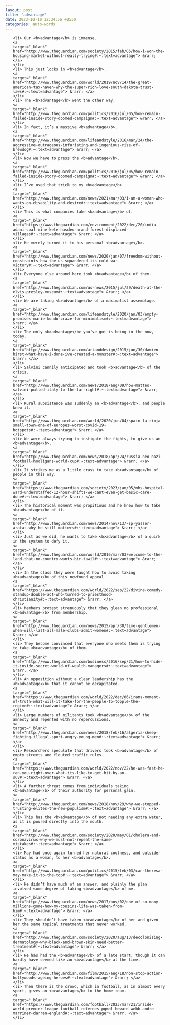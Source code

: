 ```yaml
---
layout: post
title: "advantage"
date: 2023-10-10 12:34:56 +0530
categories: auto-words
---
```

<ol>

    <li> Our <b>advantage</b> is immense.
    <a 
    target="_blank" 
    href="http://www.theguardian.com/society/2015/feb/05/how-i-won-the-housing-market-without-really-trying#:~:text=advantage"> &rarr; </a>
    </li>
    <li> This just locks in <b>advantage</b>.
    <a 
    target="_blank" 
    href="http://www.theguardian.com/world/2019/nov/14/the-great-american-tax-haven-why-the-super-rich-love-south-dakota-trust-laws#:~:text=advantage"> &rarr; </a>
    </li>
    <li> The <b>advantage</b> went the other way.
    <a 
    target="_blank" 
    href="http://www.theguardian.com/politics/2016/jul/05/how-remain-failed-inside-story-doomed-campaign#:~:text=advantage"> &rarr; </a>
    </li>
    <li> In fact, it’s a massive <b>advantage</b>.
    <a 
    target="_blank" 
    href="http://www.theguardian.com/lifeandstyle/2016/mar/24/the-aggressive-outrageous-infuriating-and-ingenious-rise-of-brewdog#:~:text=advantage"> &rarr; </a>
    </li>
    <li> Now we have to press the <b>advantage</b>.
    <a 
    target="_blank" 
    href="http://www.theguardian.com/politics/2016/jul/05/how-remain-failed-inside-story-doomed-campaign#:~:text=advantage"> &rarr; </a>
    </li>
    <li> I’ve used that trick to my <b>advantage</b>.
    <a 
    target="_blank" 
    href="http://www.theguardian.com/news/2021/mar/03/i-am-a-woman-who-wants-on-disability-and-desire#:~:text=advantage"> &rarr; </a>
    </li>
    <li> This is what companies take <b>advantage</b> of.
    <a 
    target="_blank" 
    href="https://www.theguardian.com/environment/2022/dec/20/india-adani-coal-mine-kete-hasdeo-arand-forest-displaced-villages#:~:text=advantage"> &rarr; </a>
    </li>
    <li> He merely turned it to his personal <b>advantage</b>.
    <a 
    target="_blank" 
    href="http://www.theguardian.com/news/2020/jan/07/freedom-without-constraints-how-the-us-squandered-its-cold-war-victory#:~:text=advantage"> &rarr; </a>
    </li>
    <li> Everyone else around here took <b>advantage</b> of them.
    <a 
    target="_blank" 
    href="http://www.theguardian.com/us-news/2015/jul/29/death-at-the-elvis-presley-museum#:~:text=advantage"> &rarr; </a>
    </li>
    <li> We are taking <b>advantage</b> of a maximalist assemblage.
    <a 
    target="_blank" 
    href="http://www.theguardian.com/lifeandstyle/2020/jan/03/empty-promises-marie-kondo-craze-for-minimalism#:~:text=advantage"> &rarr; </a>
    </li>
    <li> The only <b>advantage</b> you’ve got is being in the now, today.
    <a 
    target="_blank" 
    href="http://www.theguardian.com/artanddesign/2015/jun/30/damien-hirst-what-have-i-done-ive-created-a-monster#:~:text=advantage"> &rarr; </a>
    </li>
    <li> Salvini cannily anticipated and took <b>advantage</b> of the crisis.
    <a 
    target="_blank" 
    href="http://www.theguardian.com/news/2018/aug/09/how-matteo-salvini-pulled-italy-to-the-far-right#:~:text=advantage"> &rarr; </a>
    </li>
    <li> Rural subsistence was suddenly an <b>advantage</b>, and people knew it.
    <a 
    target="_blank" 
    href="http://www.theguardian.com/world/2020/jun/04/spain-la-rioja-small-town-one-of-europes-worst-covid-19-hotspots#:~:text=advantage"> &rarr; </a>
    </li>
    <li> We were always trying to instigate the fights, to give us an <b>advantage</b>.
    <a 
    target="_blank" 
    href="http://www.theguardian.com/news/2018/apr/24/russia-neo-nazi-football-hooligans-world-cup#:~:text=advantage"> &rarr; </a>
    </li>
    <li> It strikes me as a little crass to take <b>advantage</b> of people in this way.
    <a 
    target="_blank" 
    href="https://www.theguardian.com/society/2023/jan/05/nhs-hospital-ward-understaffed-12-hour-shifts-we-cant-even-get-basic-care-done#:~:text=advantage"> &rarr; </a>
    </li>
    <li> The historical moment was propitious and he knew how to take <b>advantage</b> of it.
    <a 
    target="_blank" 
    href="http://www.theguardian.com/news/2014/nov/13/-sp-yasser-arafat-why-he-still-matters#:~:text=advantage"> &rarr; </a>
    </li>
    <li> Just as we did, he wants to take <b>advantage</b> of a quirk in the system to defy it.
    <a 
    target="_blank" 
    href="http://www.theguardian.com/world/2016/mar/03/welcome-to-the-land-that-no-country-wants-bir-tawil#:~:text=advantage"> &rarr; </a>
    </li>
    <li> In the class they were taught how to avoid taking <b>advantage</b> of this newfound appeal.
    <a 
    target="_blank" 
    href="https://www.theguardian.com/world/2022/sep/22/divine-comedy-standup-double-act-who-turned-to-priesthood-christianity#:~:text=advantage"> &rarr; </a>
    </li>
    <li> Members protest strenuously that they glean no professional <b>advantage</b> from membership.
    <a 
    target="_blank" 
    href="http://www.theguardian.com/news/2015/apr/30/time-gentlemen-when-will-last-all-male-clubs-admit-women#:~:text=advantage"> &rarr; </a>
    </li>
    <li> They become convinced that everyone who meets them is trying to take <b>advantage</b> of them.
    <a 
    target="_blank" 
    href="http://www.theguardian.com/business/2016/sep/21/how-to-hide-it-inside-secret-world-of-wealth-managers#:~:text=advantage"> &rarr; </a>
    </li>
    <li> An opposition without a clear leadership has the <b>advantage</b> that it cannot be decapitated.
    <a 
    target="_blank" 
    href="https://www.theguardian.com/world/2022/dec/06/irans-moment-of-truth-what-will-it-take-for-the-people-to-topple-the-regime#:~:text=advantage"> &rarr; </a>
    </li>
    <li> Large numbers of militants took <b>advantage</b> of the amnesty and repented with no repercussions.
    <a 
    target="_blank" 
    href="http://www.theguardian.com/news/2018/feb/16/algeria-sheep-fighting-illegal-sport-angry-young-men#:~:text=advantage"> &rarr; </a>
    </li>
    <li> Researchers speculate that drivers took <b>advantage</b> of empty streets and flouted traffic rules.
    <a 
    target="_blank" 
    href="https://www.theguardian.com/world/2022/nov/22/he-was-fast-he-ran-you-right-over-what-its-like-to-get-hit-by-an-suv#:~:text=advantage"> &rarr; </a>
    </li>
    <li> A further threat comes from individuals taking <b>advantage</b> of their authority for personal gain.
    <a 
    target="_blank" 
    href="http://www.theguardian.com/news/2018/nov/29/why-we-stopped-trusting-elites-the-new-populism#:~:text=advantage"> &rarr; </a>
    </li>
    <li> This has the <b>advantage</b> of not needing any extra water, as it is poured directly into the mouth.
    <a 
    target="_blank" 
    href="http://www.theguardian.com/society/2020/may/01/cholera-and-coronavirus-why-we-must-not-repeat-the-same-mistakes#:~:text=advantage"> &rarr; </a>
    </li>
    <li> May had once again turned her natural coolness, and outsider status as a woman, to her <b>advantage</b>.
    <a 
    target="_blank" 
    href="http://www.theguardian.com/politics/2015/feb/03/can-theresa-may-make-it-to-the-top#:~:text=advantage"> &rarr; </a>
    </li>
    <li> He didn’t have much of an answer, and plainly the plan involved some degree of taking <b>advantage</b> of me.
    <a 
    target="_blank" 
    href="http://www.theguardian.com/news/2017/nov/02/one-of-so-many-millions-gone-how-my-cousins-life-was-taken-from-him#:~:text=advantage"> &rarr; </a>
    </li>
    <li> They shouldn’t have taken <b>advantage</b> of her and given her the same topical treatments that never worked.
    <a 
    target="_blank" 
    href="http://www.theguardian.com/society/2020/aug/13/decolonising-dermatology-why-black-and-brown-skin-need-better-treatment#:~:text=advantage"> &rarr; </a>
    </li>
    <li> He has had the <b>advantage</b> of a late start, though it can hardly have seemed like an <b>advantage</b> at the time.
    <a 
    target="_blank" 
    href="http://www.theguardian.com/film/2015/aug/18/non-stop-action-hollywoods-ageing-heroes#:~:text=advantage"> &rarr; </a>
    </li>
    <li> Then there is the crowd, which in football, as in almost every sport, gives an <b>advantage</b> to the home team.
    <a 
    target="_blank" 
    href="https://www.theguardian.com/football/2023/mar/21/inside-world-premier-league-football-referees-pgmol-howard-webb-andre-marriner-darren-england#:~:text=advantage"> &rarr; </a>
    </li>